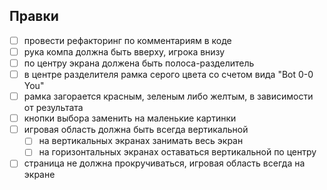 ## Правки
- [ ] провести рефакторинг по комментариям в коде
- [ ] рука компа должна быть вверху, игрока внизу
- [ ] по центру экрана должена быть полоса-разделитель
- [ ] в центре разделителя рамка серого цвета со счетом вида "Bot 0-0 You"
- [ ] рамка загорается красным, зеленым либо желтым, в зависимости от результата
- [ ] кнопки выбора заменить на маленькие картинки
- [ ] игровая область должна быть всегда вертикальной
  - [ ] на вертикальных экранах занимать весь экран
  - [ ] на горизонтальных экранах оставаться вертикальной по центру
- [ ] страница не должна прокручиваться, игровая область всегда на экране
